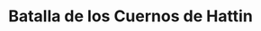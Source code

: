 ﻿---
title: "Batalla de los Cuernos de Hattin"
permalink: periodes_226.html
layout: periode
dataInici: 1987-07-04
sidebar: periodes
pares:
  - id: 380
    title: "Reconquista de Saladino"
    dataInici: "(1182-09-29)"
    dataFi: "(1187-10-02)"

fills:
jocsPrincipals:
jocsEscenaris:
jocsEpoca:
  - title: "Ancient Battles Deluxe"
    bggId: 36596
    escenari: "Hattin"

  - title: "Crusades II"
    bggId: 2263
    escenari: "Hattin"

jocsEpocaEscenaris:
---
